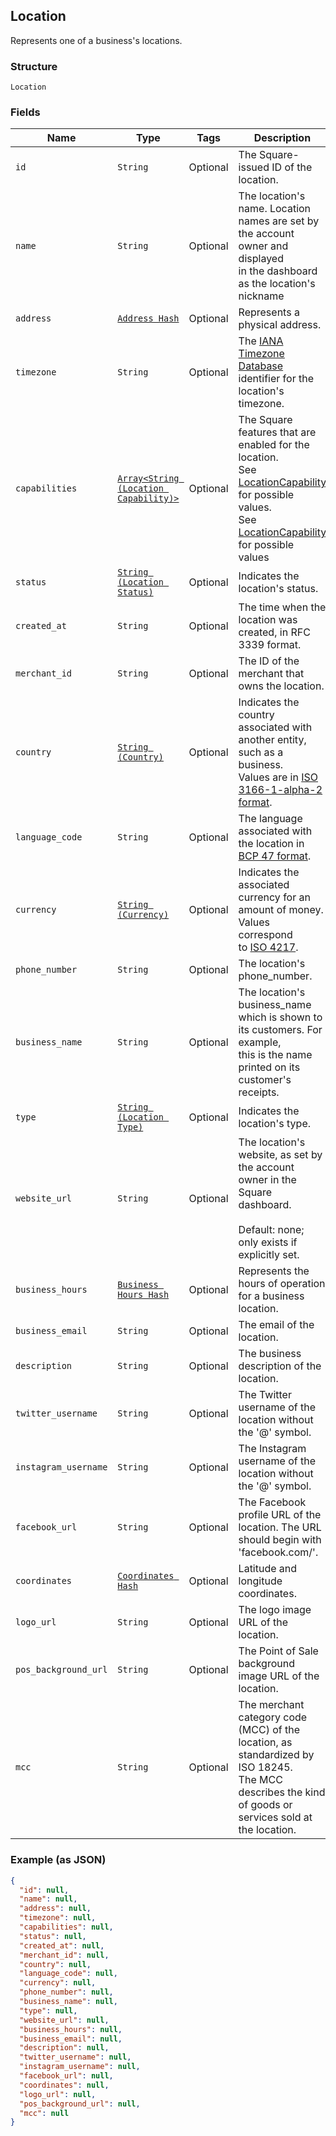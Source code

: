 ## Location

Represents one of a business's locations.

### Structure

`Location`

### Fields

| Name | Type | Tags | Description |
|  --- | --- | --- | --- |
| `id` | `String` | Optional | The Square-issued ID of the location. |
| `name` | `String` | Optional | The location's name. Location names are set by the account owner and displayed<br>in the dashboard as the location's nickname |
| `address` | [`Address Hash`](/doc/models/address.md) | Optional | Represents a physical address. |
| `timezone` | `String` | Optional | The [IANA Timezone Database](https://www.iana.org/time-zones)<br>identifier for the location's timezone. |
| `capabilities` | [`Array<String (Location Capability)>`](/doc/models/location-capability.md) | Optional | The Square features that are enabled for the location.<br>See [LocationCapability](#type-locationcapability) for possible values.<br>See [LocationCapability](#type-locationcapability) for possible values |
| `status` | [`String (Location Status)`](/doc/models/location-status.md) | Optional | Indicates the location's status. |
| `created_at` | `String` | Optional | The time when the location was created, in RFC 3339 format. |
| `merchant_id` | `String` | Optional | The ID of the merchant that owns the location. |
| `country` | [`String (Country)`](/doc/models/country.md) | Optional | Indicates the country associated with another entity, such as a business.<br>Values are in [ISO 3166-1-alpha-2 format](http://www.iso.org/iso/home/standards/country_codes.htm). |
| `language_code` | `String` | Optional | The language associated with the location in<br>[BCP 47 format](https://tools.ietf.org/html/bcp47#appendix-A). |
| `currency` | [`String (Currency)`](/doc/models/currency.md) | Optional | Indicates the associated currency for an amount of money. Values correspond<br>to [ISO 4217](https://wikipedia.org/wiki/ISO_4217). |
| `phone_number` | `String` | Optional | The location's phone_number. |
| `business_name` | `String` | Optional | The location's business_name which is shown to its customers. For example,<br>this is the name printed on its customer's receipts. |
| `type` | [`String (Location Type)`](/doc/models/location-type.md) | Optional | Indicates the location's type. |
| `website_url` | `String` | Optional | The location's website, as set by the account owner in the Square dashboard.<br><br>Default: none; only exists if explicitly set. |
| `business_hours` | [`Business Hours Hash`](/doc/models/business-hours.md) | Optional | Represents the hours of operation for a business location. |
| `business_email` | `String` | Optional | The email of the location. |
| `description` | `String` | Optional | The business description of the location. |
| `twitter_username` | `String` | Optional | The Twitter username of the location without the '&#64;' symbol. |
| `instagram_username` | `String` | Optional | The Instagram username of the location without the '&#64;' symbol. |
| `facebook_url` | `String` | Optional | The Facebook profile URL of the location. The URL should begin with 'facebook.com/'. |
| `coordinates` | [`Coordinates Hash`](/doc/models/coordinates.md) | Optional | Latitude and longitude coordinates. |
| `logo_url` | `String` | Optional | The logo image URL of the location. |
| `pos_background_url` | `String` | Optional | The Point of Sale background image URL of the location. |
| `mcc` | `String` | Optional | The merchant category code (MCC) of the location, as standardized by ISO 18245.<br>The MCC describes the kind of goods or services sold at the location. |

### Example (as JSON)

```json
{
  "id": null,
  "name": null,
  "address": null,
  "timezone": null,
  "capabilities": null,
  "status": null,
  "created_at": null,
  "merchant_id": null,
  "country": null,
  "language_code": null,
  "currency": null,
  "phone_number": null,
  "business_name": null,
  "type": null,
  "website_url": null,
  "business_hours": null,
  "business_email": null,
  "description": null,
  "twitter_username": null,
  "instagram_username": null,
  "facebook_url": null,
  "coordinates": null,
  "logo_url": null,
  "pos_background_url": null,
  "mcc": null
}
```


